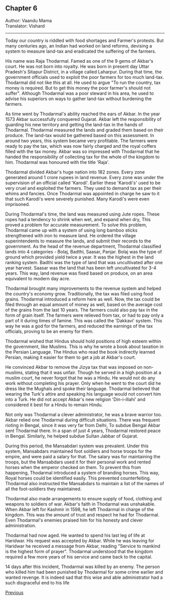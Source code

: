 ## Chapter 6
Author: Vaandu Mama  
Translator: Vishard

---

Today our country is riddled with food shortages and Farmer's protests. But many centuries ago, an Indian had worked on land reforms, devising a system to measure land-tax and eradicated the suffering of the farmers.

 His name was Raja Thodarmal. Famed as one of the 9 gems of Akbar's court. He was not born into royalty. He was born in present day Uttar Pradesh's Sitapur District, in a village called Laharpur. During that time, the government officials used to exploit the poor farmers for too much land-tax. Thodarmal did not like this at all. He used to argue "To run the country, tax money is required. But to get this money the poor farmer's should not suffer". Although Thodarmal was a poor steward in his area, he used to advise his superiors on ways to gather land-tax without burdening the farmers.

As time went by Thodarmal's ability reached the ears of Akbar. In the year 1573 Akbar successfully conquered Gujarat. Akbar left the responsibility of guarding his new territory and getting the land-tax in the hands of Thodarmal. Thodarmal measured the lands and graded them based on their produce. The land-tax would be gathered based on this assessment. In around two years, this system became very profitable. The farmers were ready to pay the tax, which was now fairly charged and the royal coffers filled with the tax money. Akbar was so impressed with Thodarmal that he handed the responsibility of collecting tax for the whole of the kingdom to him. Thodarmal was honoured with the title 'Raja'.

Thodarmal divided Akbar's huge nation into 182 zones. Every zone generated around 1 crore rupees in land revenue. Every zone was under the supervision of an official called 'Karodi'. Earlier these 'Karodi's' used to be very cruel and exploited the farmers. They used to demand tax as per their whims and fancies. Once Thodarmal was appointed in charge he saw to it that such Karodi's were severely punished. Many Karodi's were even imprisoned.

During Thodarmal's time, the land was measured using Jute ropes. These ropes had a tendency to shrink when wet, and expand when dry, This proved a problem for accurate measurement. To solve this problem, Thodarmal came up with a system of using long bamboo sticks strengthened with iron to measure land. He ordered the village superintendents to measure the lands, and submit their records to the government. 
As the head of the revenue department, Thodarmal classified lands into 4 categories - Bolaj, Badthi, Saasar, Panjar. Bolaj was the type of ground which provided yield twice a year. It was the highest in the land ranking system. Badthi was the type of land that was uncultivated after one year harvest. Saasar was the land that has been left uncultivated for 3-4 years. This way, land revenue was fixed based on produce, on an area equivalent to modern day acre.

Thodarmal brought many improvements to the revenue system and helped the country's economy grow. Traditionally, the tax was filed using food grains. Thodarmal introduced a reform here as well. Now, the tax could be filed through an equal amount of money as well, based on the average cost of the grains from the last 10 years. The farmers could also pay tax in the form of grain itself. The farmers were relieved from tax, or had to pay only a part of it during times of famine. This was called the 'Dakkavi' system. This way he was a god for the farmers, and reduced the earnings of the tax officials, proving to be an enemy for them. 

Thodarmal wished that Hindus should hold positions of high esteem within the government, like Muslims. This is why he wrote a book about taxation in the Persian Language. The Hindus who read the book indirectly learned Persian, making it easier for them to get a job at Akbar's court. 

He convinced Akbar to remove the Jizya tax that was imposed on non-muslims, stating that it was unfair. Though he served in a high position at a muslim court, he never forgot that he was a Hindu. He would not do any work without completing his prayer. Only when he went to the court did he dress like the Mughals and spoke their language. Thodarmal believed that wearing the Turk's attire and speaking his language would not convert him into a Turk. He did not accept Akbar's new religion 'Din-i-illahi' and considered it best for a Hindu to remain Hindu. 

Not only was Thodarmal a clever administrator, he was a brave warrior too. Akbar relied one Thodarmal during difficult situations. 
 There was frequent rioting in Bengal, since it was very far from Delhi, To subdue Bengal Akbar sent Thodarmal there. In a span of just 4 years, Thodarmal restored peace in Bengal. Similarly, he helped subdue Sultan Jabbar of Gujarat. 

During this period, the Mansabdari system was prevalent. Under this system, Mansabdars maintained foot soldiers and horse troops for the empire, and were paid a salary for that. The salary was for maintaining the troops, but the Mansabdars used it for their personal work and rented horses when the emperor checked on them. To prevent this from happening, Thodarmal introduced a system of branding horses. This way, Royal horses could be identified easily. This prevented counterfeiting. Thodarmal also instructed the Mansabdars to maintain a list of the names of all the foot-soldiers they maintained. 

Thodarmal also made arrangements to ensure supply of food, clothing and weapons to soldiers of war. Akbar's faith in Thodarmal was unshakable. When Akbar left for Kashmir in 1598, he left Thodarmal in charge of the kingdom. This was the amount of trust and respect he had for Thodarmal. Even Thodarmal's enemies praised him for his honesty and clever administration.

Thodarmal had now aged. He wanted to spend his last leg of life at Haridwar. His request was accepted by Akbar. While he was leaving for Haridwar he received a message from Akbar, reading "Service to mankind is the highest form of prayer". Thodarmal understood that the kingdom required a few more years of his service and came back to the capital.

14 days after this incident, Thodarmal was killed by an enemy. The person who killed him had been punished by Thodarmal for some crime earlier and wanted revenge. It is indeed sad that this wise and able administrator had a such disgraceful end to his life

[Previous](./chapter-5.md)